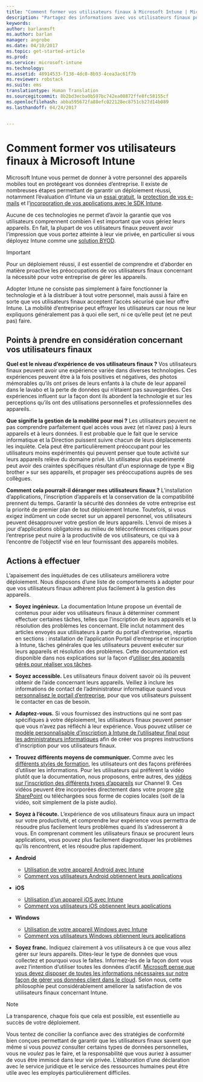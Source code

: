 ```yaml
---
title: "Comment former vos utilisateurs finaux à Microsoft Intune | Microsoft Intune"
description: "Partagez des informations avec vos utilisateurs finaux pour réussir le déploiement d’Intune."
keywords: 
author: barlanmsft
ms.author: barlan
manager: angrobe
ms.date: 04/10/2017
ms.topic: get-started-article
ms.prod: 
ms.service: microsoft-intune
ms.technology: 
ms.assetid: 48914533-f138-4dc0-8b93-4cea3ac61f7b
ms.reviewer: robstack
ms.suite: ems
translationtype: Human Translation
ms.sourcegitcommit: 8b2bd3ecba0b597bc742ea08872ffe8fc58155cf
ms.openlocfilehash: abba595672fa88efc022128ec8751cb27d14b089
ms.lasthandoff: 04/24/2017


---
```


# <a name="how-to-educate-your-end-users-about-microsoft-intune"></a>Comment former vos utilisateurs finaux à Microsoft Intune

Microsoft Intune vous permet de donner à votre personnel des appareils mobiles tout en protégeant vos données d’entreprise. Il existe de nombreuses étapes permettant de garantir un déploiement réussi, notamment l’évaluation d’Intune via un [essai gratuit](/Intune/Understand/mobile-device-management-trial-guide-microsoft-intune), la [protection de vos e-mails](https://docs.microsoft.com/intune/understand-explore/common-ways-to-use-intune#protecting-your-on-premises-email-and-data-so-it-can-be-safely-accessed-by-mobile-devices) et l’[incorporation de vos applications avec le SDK Intune](/intune/develop/intune-app-sdk).

Aucune de ces technologies ne permet d’avoir la garantie que vos utilisateurs comprennent combien il est important que vous gériez leurs appareils. En fait, la plupart de vos utilisateurs finaux peuvent avoir l’impression que vous portez atteinte à leur vie privée, en particulier si vous déployez Intune comme une [solution BYOD](/enterprise-mobility-security/solutions/byod-design-considerations-guide).

> [!Important]
> Pour un déploiement réussi, il est essentiel de comprendre et d’aborder en matière proactive les préoccupations de vos utilisateurs finaux concernant la nécessité pour votre entreprise de gérer les appareils.

Adopter Intune ne consiste pas simplement à faire fonctionner la technologie et à la distribuer à tout votre personnel, mais aussi à faire en sorte que vos utilisateurs finaux acceptent l’accès sécurisé que leur offre Intune. La mobilité d’entreprise peut effrayer les utilisateurs car nous ne leur expliquons généralement pas à quoi elle sert, ni ce qu’elle peut (et ne peut pas) faire.

## <a name="things-to-consider-about-your-end-users"></a>Points à prendre en considération concernant vos utilisateurs finaux

__Quel est le niveau d’expérience de vos utilisateurs finaux ?__ Vos utilisateurs finaux peuvent avoir une expérience variée dans diverses technologies. Ces expériences peuvent être à la fois positives et négatives, des photos mémorables qu’ils ont prises de leurs enfants à la chute de leur appareil dans le lavabo et la perte de données qui n’étaient pas sauvegardées. Ces expériences influent sur la façon dont ils abordent la technologie et sur les perceptions qu’ils ont des utilisations personnelles et professionnelles des appareils.

__Que signifie la gestion de la mobilité pour moi ?__ Les utilisateurs peuvent ne pas comprendre parfaitement quel accès vous avez (et n’avez pas) à leurs appareils et à leurs données. Il est probable que le fait que le service informatique et la Direction puissent suivre chacun de leurs déplacements les inquiète. Cela peut être particulièrement préoccupant pour les utilisateurs moins expérimentés qui peuvent penser que toute activité sur leurs appareils relève du domaine privé. Un utilisateur plus expérimenté peut avoir des craintes spécifiques résultant d’un espionnage de type « Big brother » sur ses appareils, et propager ses préoccupations auprès de ses collègues.

__Comment cela pourrait-il déranger mes utilisateurs finaux ?__ L’installation d’applications, l’inscription d’appareils et la conservation de la compatibilité prennent du temps. Garantir la sécurité des données de votre entreprise est la priorité de premier plan de tout déploiement Intune. Toutefois, si vous exigez indûment un code secret sur un appareil personnel, vos utilisateurs peuvent désapprouver votre gestion de leurs appareils. L’envoi de mises à jour d’applications obligatoires au milieu de téléconférences critiques pour l’entreprise peut nuire à la productivité de vos utilisateurs, ce qui va à l’encontre de l’objectif visé en leur fournissant des appareils mobiles.

## <a name="things-you-should-do"></a>Actions à effectuer

L’apaisement des inquiétudes de ces utilisateurs améliorera votre déploiement. Nous disposons d’une liste de comportements à adopter pour que vos utilisateurs finaux adhèrent plus facilement à la gestion des appareils.

* __Soyez ingénieux.__ La documentation Intune propose un éventail de contenus pour aider vos utilisateurs finaux à déterminer comment effectuer certaines tâches, telles que l’inscription de leurs appareils et la résolution des problèmes les concernant. Elle inclut notamment des articles envoyés aux utilisateurs à partir du portail d’entreprise, répartis en sections : installation de l’application Portail d’entreprise et inscription à Intune, tâches générales que les utilisateurs peuvent exécuter sur leurs appareils et résolution des problèmes. Cette documentation est disponible dans nos explications sur la façon d’[utiliser des appareils gérés pour réaliser vos tâches](/Intune/EndUser/use-managed-devices-to-get-work-done).

* __Soyez accessible.__ Les utilisateurs finaux doivent savoir où ils peuvent obtenir de l’aide concernant leurs appareils. Veillez à inclure les informations de contact de l’administrateur informatique quand vous [personnalisez le portail d’entreprise](/Intune/get-started/start-with-a-paid-subscription-to-microsoft-intune-step-7), pour que vos utilisateurs puissent le contacter en cas de besoin.

* __Adaptez-vous.__ Si vous fournissez des instructions qui ne sont pas spécifiques à votre déploiement, les utilisateurs finaux peuvent penser que vous n’avez pas réfléchi à leur expérience. Vous pouvez utiliser ce [modèle personnalisable d’inscription à Intune de l’utilisateur final pour les administrateurs informatiques](https://gallery.technet.microsoft.com/office/Intune-End-User-Enrollment-3a0c9b0c) afin de créer vos propres instructions d’inscription pour vos utilisateurs finaux.

* __Trouvez différents moyens de communiquer.__ Comme avec les [différents styles de formation](https://www.umassd.edu/dss/resources/facultystaff/howtoteachandaccommodate/howtoaccommodatedifferentlearningstyles/), les utilisateurs ont des façons préférées d’utiliser les informations. Pour les utilisateurs qui préfèrent la vidéo plutôt que la documentation, nous proposons, entre autres, des [vidéos sur l’inscription des différents types d’appareils](https://channel9.msdn.com/Series/IntuneEnrollment) sur Channel 9. Ces vidéos peuvent être incorporées directement dans votre propre [site SharePoint](https://support.office.com/article/Embed-a-video-from-Office-365-Video-59e19984-c34e-4be8-889b-f6fa93910581) ou téléchargées sous forme de copies locales (soit de la vidéo, soit simplement de la piste audio).

* __Soyez à l’écoute.__ L’expérience de vos utilisateurs finaux aura un impact sur votre productivité, et comprendre leur expérience vous permettra de résoudre plus facilement leurs problèmes quand ils s’adresseront à vous. En comprenant comment les utilisateurs finaux se procurent leurs applications, vous pouvez plus facilement diagnostiquer les problèmes qu’ils rencontrent, et les résoudre plus rapidement.

* **Android**
  * [Utilisation de votre appareil Android avec Intune](https://docs.microsoft.com/Intune/EndUser/using-your-android-device-with-intune)
  * [Comment vos utilisateurs Android obtiennent leurs applications](how-your-android-users-get-their-apps.md)

* **iOS**
  * [Utilisation d’un appareil iOS avec Intune](https://docs.microsoft.com/intune-user-help/using-your-ios-or-macos-device-with-intune)
  * [Comment vos utilisateurs iOS obtiennent leurs applications](how-your-ios-users-get-their-apps.md)

* **Windows**
  * [Utilisation de votre appareil Windows avec Intune](https://docs.microsoft.com/Intune/EndUser/using-your-windows-device-with-intune)
  * [Comment vos utilisateurs Windows obtiennent leurs applications](how-your-windows-users-get-their-apps.md)

* __Soyez franc.__ Indiquez clairement à vos utilisateurs à ce que vous allez gérer sur leurs appareils. Dites-leur le type de données que vous collectez et pourquoi vous le faites. Informez-les de la façon dont vous avez l’intention d’utiliser toutes les données d’actif. [Microsoft pense que vous devez disposer de toutes les informations nécessaires sur notre façon de gérer vos données client dans le cloud](https://www.microsoft.com/trustcenter/about/transparency). Selon nous, cette philosophie peut considérablement améliorer la satisfaction de vos utilisateurs finaux concernant Intune.

>[!Note]
> La transparence, chaque fois que cela est possible, est essentielle au succès de votre déploiement.

Vous tentez de concilier la confiance avec des stratégies de conformité bien conçues permettant de garantir que les utilisateurs finaux savent que même si vous *pouvez* consulter certains types de données personnelles, vous ne *voulez* pas le faire, et la responsabilité que vous auriez à assumer de vous être immiscé dans leur vie privée. L’élaboration d’une déclaration avec le service juridique et le service des ressources humaines peut être utile avec les employés particulièrement difficiles.

